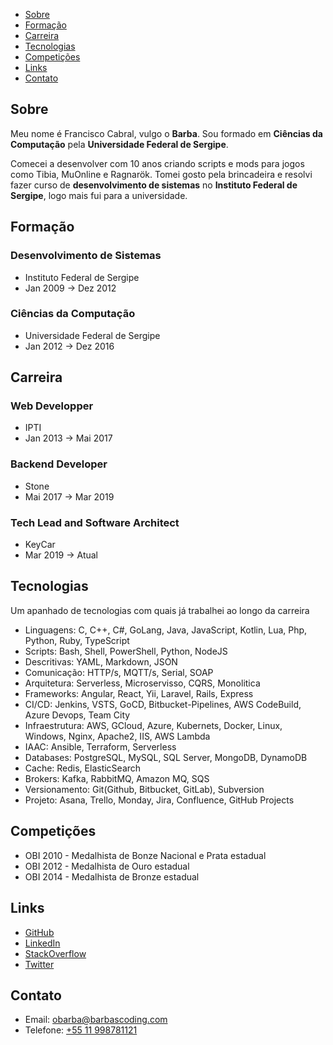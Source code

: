 
* [Sobre](#sobre)
* [Formação](#formação)
* [Carreira](#carreira)
* [Tecnologias](#tecnologias)
* [Competições](#competições)
* [Links](#links)
* [Contato](#contato)

## Sobre

Meu nome é Francisco Cabral, vulgo o **Barba**.
Sou formado em **Ciências da Computação** pela **Universidade Federal de Sergipe**.

Comecei a desenvolver com 10 anos criando scripts e mods para jogos como Tibia, MuOnline e Ragnarök. Tomei gosto pela brincadeira e resolvi fazer curso de **desenvolvimento de sistemas** no **Instituto Federal de Sergipe**, logo mais fui para a universidade.

## Formação

### Desenvolvimento de Sistemas
- Instituto Federal de Sergipe
- Jan 2009 → Dez 2012

### Ciências da Computação
- Universidade Federal de Sergipe
- Jan 2012 → Dez 2016

## Carreira

### Web Developper 
- IPTI 
- Jan 2013 → Mai 2017

### Backend Developer 
- Stone 
- Mai 2017 → Mar 2019

### Tech Lead and Software Architect
- KeyCar 
- Mar 2019 → Atual

## Tecnologias
Um apanhado de tecnologias com quais já trabalhei ao longo da carreira

- Linguagens: C, C++, C#, GoLang, Java, JavaScript, Kotlin, Lua, Php, Python, Ruby, TypeScript
- Scripts: Bash, Shell, PowerShell, Python, NodeJS
- Descritivas: YAML, Markdown, JSON
- Comunicação: HTTP/s, MQTT/s, Serial, SOAP
- Arquitetura: Serverless, Microservisso, CQRS, Monolitica 
- Frameworks: Angular, React, Yii, Laravel, Rails, Express
- CI/CD: Jenkins, VSTS, GoCD, Bitbucket-Pipelines, AWS CodeBuild, Azure Devops, Team City
- Infraestrutura: AWS, GCloud, Azure, Kubernets, Docker, Linux, Windows, Nginx, Apache2, IIS, AWS Lambda
- IAAC: Ansible, Terraform, Serverless
- Databases: PostgreSQL, MySQL, SQL Server, MongoDB, DynamoDB
- Cache: Redis, ElasticSearch
- Brokers: Kafka, RabbitMQ, Amazon MQ, SQS
- Versionamento: Git(Github, Bitbucket, GitLab), Subversion 
- Projeto: Asana, Trello, Monday, Jira, Confluence, GitHub Projects

## Competições

* OBI 2010 - Medalhista de Bonze Nacional e Prata estadual
* OBI 2012 - Medalhista de Ouro estadual
* OBI 2014 - Medalhista de Bronze estadual

## Links

- [GitHub](https://github.com/franciscocabral)
- [LinkedIn](https://www.linkedin.com/in/franciscocabral5/)
- [StackOverflow](https://stackoverflow.com/users/story/2651490)
- [Twitter](https://twitter.com/barbascoding)

## Contato

- Email: [obarba@barbascoding.com](mailto:obarba@barbascoding.com)
- Telefone: [+55 11 998781121](tel:+5511998781121)